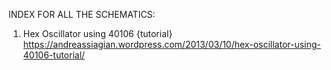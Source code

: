 INDEX FOR ALL THE SCHEMATICS:

1. Hex Oscillator using 40106 {tutorial}
https://andreassiagian.wordpress.com/2013/03/10/hex-oscillator-using-40106-tutorial/
